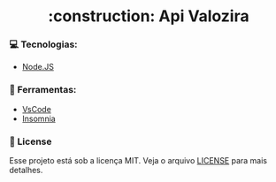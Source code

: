 <h1 align="center"> :construction: Api Valozira </h1>

### :computer: Tecnologias:

- [Node.JS](https://nodejs.org)

### :hammer: Ferramentas:

- [VsCode](https://code.visualstudio.com/)
- [Insomnia](https://insomnia.rest/download)

### :memo: License

Esse projeto está sob a licença MIT. Veja o arquivo [LICENSE](LICENSE) para mais detalhes.

